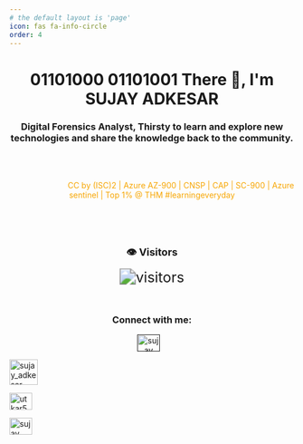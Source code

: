 ```yaml
---
# the default layout is 'page'
icon: fas fa-info-circle
order: 4
---
```



<h1 align="center">01101000 01101001 There 👋, I'm SUJAY ADKESAR</h1>
<h3 align="center">Digital Forensics Analyst, Thirsty to learn and explore new technologies and share the knowledge back to the community.</h3>



<br><br>
<p align="center" style="color:#f7a602;">&nbsp; &nbsp; &nbsp; &nbsp; &nbsp; &nbsp; &nbsp;&nbsp;&nbsp;&nbsp;&nbsp; &nbsp;&nbsp;&nbsp;&nbsp; &nbsp;&nbsp; CC by (ISC)2 | Azure AZ-900 | CNSP | CAP | SC-900 | Azure sentinel | Top 1% @ THM #learningeveryday</p>

<br><br>


<div style="display: flex; justify-content: center; align-items: center;">
  <div style="text-align: center;">
    <p style="font-size: 18px; font-weight: bold;">👁️ Visitors</p>
    <img src="https://visitor-badge.laobi.icu/badge?page_id=thelocalh0st.github.io" alt="visitors" style="transform: scale(1.8);" />
  </div>
</div>
<br><br>



<h3 align="center">Connect with me:</h3>
<p align="center">
<a href="" target="blank"><img align="center" src="https://raw.githubusercontent.com/rahuldkjain/github-profile-readme-generator/master/src/images/icons/Social/twitter.svg" alt="sujay" height="30" width="40" /></a>
&nbsp;&nbsp;
  
<a href="https://wa.me/918762406259?text=01101000%2001101001%20%20%F0%9F%91%8B%2C%20SUJAY%20I%20got%20your%20number%20from%20your%20site%20.%20can%20we%20have%20a%20small%20conversation%20now%20%3F%20" target="blank"><img align="center" src="https://user-images.githubusercontent.com/95465072/199298950-3882322d-7527-47d0-ac6b-b81a0ed1a1aa.png" alt="sujay_adkesar" height="45" width="50" /></a>&nbsp;&nbsp;
  
<a href="https://www.linkedin.com/in/sujay-adkesar-a90725224" target="blank"><img align="center" src="https://raw.githubusercontent.com/rahuldkjain/github-profile-readme-generator/master/src/images/icons/Social/linked-in-alt.svg" alt="utkar5hm" height="30" width="40" /></a>
&nbsp;&nbsp;

<a href="https://instagram.com/SUJAY_ADKESAR" target="blank"><img align="center" src="https://raw.githubusercontent.com/rahuldkjain/github-profile-readme-generator/master/src/images/icons/Social/instagram.svg" alt="sujay" height="30" width="40" /></a>
&nbsp;&nbsp;
